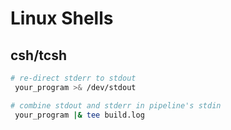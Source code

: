 # Linux Shells

## csh/tcsh

```sh
# re-direct stderr to stdout
 your_program >& /dev/stdout

# combine stdout and stderr in pipeline's stdin
 your_program |& tee build.log

 ```
